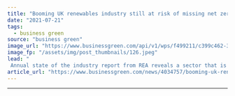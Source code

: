 ```yaml
---
title: "Booming UK renewables industry still at risk of missing net zero targets"
date: "2021-07-21"
tags: 
  - business green
source: "business green"
image_url: "https://www.businessgreen.com/api/v1/wps/f499211/c399c462-35f0-445f-8b13-b4ce41e9c13b/4/solarcentury-sunsation-installed-on-roof-edited-version-1-185x114.jpeg"
image_fp: "/assets/img/post_thumbnails/126.jpeg"
lead: "
 Annual state of the industry report from REA reveals a sector that is continuing to expand, but remains hampered by 'policy gaps' ..."
article_url: "https://www.businessgreen.com/news/4034757/booming-uk-renewables-industry-risk-missing-net-zero-targets"
---
```


---
